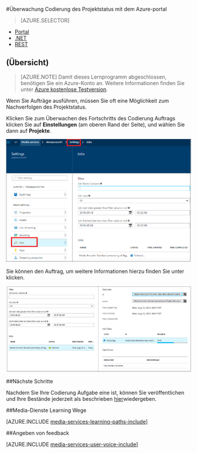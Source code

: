 <properties 
    pageTitle="Überwachung Codierung des Projektstatus mit dem Azure-portal" 
    description="Dieses Lernprogramm führt Sie durch die Schritte für die Überwachung Ihrer Position des Vorgangsfortschritts über das Azure-Portal an." 
    services="media-services" 
    documentationCenter="" 
    authors="juliako" 
    manager="erikre" 
    editor=""/>

<tags 
    ms.service="media-services" 
    ms.workload="media" 
    ms.tgt_pltfrm="na" 
    ms.devlang="na" 
    ms.topic="article" 
    ms.date="08/29/2016"  
    ms.author="juliako"/>

#<a name="monitor-encoding-job-progress-with-the-azure-portal"></a>Überwachung Codierung des Projektstatus mit dem Azure-portal

> [AZURE.SELECTOR]
- [Portal](media-services-portal-check-job-progress.md)
- [.NET](media-services-check-job-progress.md)
- [REST](media-services-rest-check-job-progress.md)

## <a name="overview"></a>(Übersicht)

> [AZURE.NOTE] Damit dieses Lernprogramm abgeschlossen, benötigen Sie ein Azure-Konto an. Weitere Informationen finden Sie unter [Azure kostenlose Testversion](https://azure.microsoft.com/pricing/free-trial/). 

Wenn Sie Aufträge ausführen, müssen Sie oft eine Möglichkeit zum Nachverfolgen des Projektstatus. 

Klicken Sie zum Überwachen des Fortschritts des Codierung Auftrags klicken Sie auf **Einstellungen** (am oberen Rand der Seite), und wählen Sie dann auf **Projekte**.

![Aufträge](./media/media-services-portal-vod-get-started/media-services-jobs.png)

Sie können den Auftrag, um weitere Informationen hierzu finden Sie unter klicken.

![Aufträge](./media/media-services-portal-vod-get-started/media-services-job-progress2.png)

##<a name="next-steps"></a>Nächste Schritte

Nachdem Sie Ihre Codierung Aufgabe eine ist, können Sie veröffentlichen und Ihre Bestände jederzeit als beschrieben [hier](media-services-portal-publish.md)wiedergeben.

##<a name="media-services-learning-paths"></a>Media-Dienste Learning Wege

[AZURE.INCLUDE [media-services-learning-paths-include](../../includes/media-services-learning-paths-include.md)]

##<a name="provide-feedback"></a>Angeben von feedback

[AZURE.INCLUDE [media-services-user-voice-include](../../includes/media-services-user-voice-include.md)]
